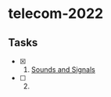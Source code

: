 # telecom-2022

## Tasks

- [x] 1. [Sounds and Signals](https://github.com/vitekkor/telecom-2022/blob/master/src/chap01.ipynb)
- [ ] 2. 
